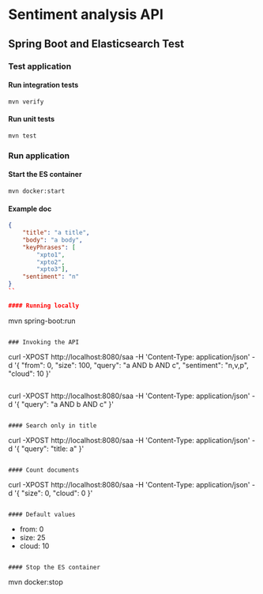 # Sentiment analysis API
## Spring Boot and Elasticsearch Test

### Test application

#### Run integration tests

```
mvn verify
```

#### Run unit tests

```
mvn test
```

### Run application

#### Start the ES container

```
mvn docker:start
```

#### Example doc

```json
{
    "title": "a title",
    "body": "a body",
    "keyPhrases": [
        "xpto1",
        "xpto2",
        "xpto3"],
    "sentiment": "n"
}
``

#### Running locally

```
mvn spring-boot:run
```

### Invoking the API

```
curl -XPOST http://localhost:8080/saa -H 'Content-Type: application/json' -d '{
    "from": 0, "size": 100,
    "query": "a AND b AND c",
    "sentiment": "n,v,p",
    "cloud": 10
}'
```

```
curl -XPOST http://localhost:8080/saa -H 'Content-Type: application/json' -d '{
    "query": "a AND b AND c"
}'
```

#### Search only in title

```
curl -XPOST http://localhost:8080/saa -H 'Content-Type: application/json' -d '{
    "query": "title: a"
}'
```

#### Count documents

```
curl -XPOST http://localhost:8080/saa -H 'Content-Type: application/json' -d '{
    "size": 0, "cloud": 0
}'
```

#### Default values

```
- from: 0
- size: 25
- cloud: 10
```

#### Stop the ES container

```
mvn docker:stop
```

